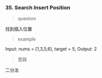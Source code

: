 ### 35. Search Insert Position
> question

找到插入位置

> example

Input: nums = [1,3,5,6], target = 5, Output: 2

> 思路

二分法
